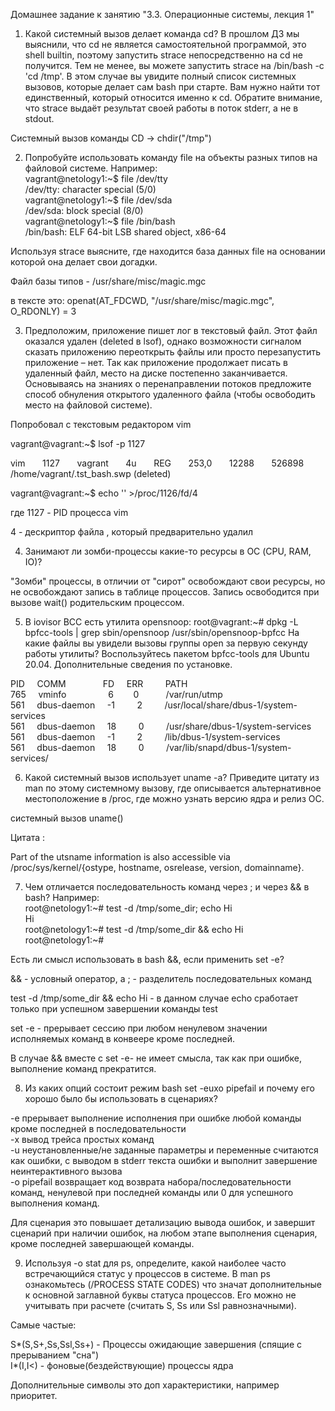 Домашнее задание к занятию "3.3. Операционные системы, лекция 1"
1. Какой системный вызов делает команда cd? В прошлом ДЗ мы выяснили, что cd не является самостоятельной программой, это shell builtin, поэтому запустить strace непосредственно на cd не получится.
Тем не менее, вы можете запустить strace на /bin/bash -c 'cd /tmp'. В этом случае вы увидите полный список системных вызовов, которые делает сам bash при старте. Вам нужно найти тот единственный, который относится именно к cd.
Обратите внимание, что strace выдаёт результат своей работы в поток stderr, а не в stdout.

Системный вызов команды CD -> chdir("/tmp") 

2. Попробуйте использовать команду file на объекты разных типов на файловой системе. Например:  
vagrant@netology1:~$ file /dev/tty  
/dev/tty: character special (5/0)  
vagrant@netology1:~$ file /dev/sda  
/dev/sda: block special (8/0)  
vagrant@netology1:~$ file /bin/bash  
/bin/bash: ELF 64-bit LSB shared object, x86-64  

Используя strace выясните, где находится база данных file на основании которой она делает свои догадки.  

Файл базы типов - /usr/share/misc/magic.mgc  

в тексте это:  openat(AT_FDCWD, "/usr/share/misc/magic.mgc", O_RDONLY) = 3  

3. Предположим, приложение пишет лог в текстовый файл. Этот файл оказался удален (deleted в lsof), однако возможности сигналом сказать приложению переоткрыть файлы или просто перезапустить приложение – нет.
 Так как приложение продолжает писать в удаленный файл, место на диске постепенно заканчивается. 
Основываясь на знаниях о перенаправлении потоков предложите способ обнуления открытого удаленного файла (чтобы освободить место на файловой системе).

Попробовал с текстовым редактором vim

vagrant@vagrant:~$ lsof -p 1127  


vim  &nbsp;  &nbsp;  &nbsp; 1127  &nbsp;  &nbsp;  &nbsp; vagrant &nbsp;  &nbsp;  &nbsp; 4u &nbsp;  &nbsp;  &nbsp; REG &nbsp;  &nbsp;  &nbsp; 253,0 &nbsp;  &nbsp;  &nbsp; 12288 &nbsp;  &nbsp;  &nbsp; 526898 &nbsp;  &nbsp;  &nbsp; /home/vagrant/.tst_bash.swp (deleted)

vagrant@vagrant:~$ echo '' >/proc/1126/fd/4  

где 1127 - PID процесса vim  

4 - дескриптор файла , который предварительно удалил

4. Занимают ли зомби-процессы какие-то ресурсы в ОС (CPU, RAM, IO)?

"Зомби" процессы, в отличии от "сирот" освобождают свои ресурсы, но не освобождают запись в таблице процессов. 
Запись освободится при вызове wait() родительским процессом. 

5. В iovisor BCC есть утилита opensnoop:
root@vagrant:~# dpkg -L bpfcc-tools | grep sbin/opensnoop
/usr/sbin/opensnoop-bpfcc
На какие файлы вы увидели вызовы группы open за первую секунду работы утилиты? Воспользуйтесь пакетом bpfcc-tools для Ubuntu 20.04. Дополнительные сведения по установке.

PID &nbsp;  &nbsp;  COMM &nbsp;   &nbsp; &nbsp; &nbsp; &nbsp; &nbsp; &nbsp; FD &nbsp; &nbsp; ERR &nbsp; &nbsp; &nbsp; &nbsp; PATH  
765 &nbsp; &nbsp;   vminfo &nbsp; &nbsp; &nbsp;   &nbsp; &nbsp;   &nbsp;  &nbsp; &nbsp;  6 &nbsp; &nbsp; &nbsp; &nbsp;0 &nbsp; &nbsp; &nbsp; &nbsp; &nbsp; /var/run/utmp  
561  &nbsp; &nbsp;  dbus-daemon   &nbsp; &nbsp;     -1 &nbsp; &nbsp; &nbsp; &nbsp; 2 &nbsp; &nbsp; &nbsp; &nbsp; /usr/local/share/dbus-1/system-services  
561  &nbsp; &nbsp;  dbus-daemon   &nbsp; &nbsp;     18 &nbsp; &nbsp; &nbsp; &nbsp; 0 &nbsp; &nbsp; &nbsp; &nbsp; /usr/share/dbus-1/system-services  
561  &nbsp; &nbsp;  dbus-daemon   &nbsp; &nbsp;     -1 &nbsp; &nbsp; &nbsp; &nbsp; 2 &nbsp; &nbsp; &nbsp; &nbsp; /lib/dbus-1/system-services  
561  &nbsp; &nbsp;  dbus-daemon   &nbsp; &nbsp;     18 &nbsp; &nbsp; &nbsp; &nbsp; 0 &nbsp; &nbsp; &nbsp; &nbsp; /var/lib/snapd/dbus-1/system-services/  


6. Какой системный вызов использует uname -a? Приведите цитату из man по этому системному вызову, где описывается альтернативное местоположение в /proc, где можно узнать версию ядра и релиз ОС.

системный вызов uname()

Цитата :

Part of the utsname information is also accessible  via  /proc/sys/kernel/{ostype, hostname, osrelease, version, domainname}.


7. Чем отличается последовательность команд через ; и через && в bash? Например:  
root@netology1:~# test -d /tmp/some_dir; echo Hi  
Hi  
root@netology1:~# test -d /tmp/some_dir && echo Hi  
root@netology1:~#  

Есть ли смысл использовать в bash &&, если применить set -e?  

&& -  условный оператор, 
а ;  - разделитель последовательных команд

test -d /tmp/some_dir && echo Hi - в данном случае echo сработает только при успешном завершении команды test

set -e - прерывает сессию при любом ненулевом значении исполняемых команд в конвеере кроме последней.

В случае &&  вместе с set -e- не имеет смысла, так как при ошибке, выполнение команд прекратится. 

8. Из каких опций состоит режим bash set -euxo pipefail и почему его хорошо было бы использовать в сценариях?

-e прерывает выполнение исполнения при ошибке любой команды кроме последней в последовательности   
-x вывод трейса простых команд  
-u неустановленные/не заданные параметры и переменные считаются как ошибки, с выводом в stderr текста ошибки и выполнит завершение неинтерактивного вызова  
-o pipefail возвращает код возврата набора/последовательности команд, ненулевой при последней команды или 0 для успешного выполнения команд.  

Для сценария это повышает детализацию вывода ошибок, и завершит сценарий при наличии ошибок, на любом этапе выполнения сценария, кроме последней завершающей команды.

9. Используя -o stat для ps, определите, какой наиболее часто встречающийся статус у процессов в системе. 
В man ps ознакомьтесь (/PROCESS STATE CODES) что значат дополнительные к основной заглавной буквы статуса процессов. 
Его можно не учитывать при расчете (считать S, Ss или Ssl равнозначными).

Самые частые:

S*(S,S+,Ss,Ssl,Ss+) - Процессы ожидающие завершения (спящие с прерыванием "сна")  
I*(I,I<) - фоновые(бездействующие) процессы ядра

Дополнительные символы это доп характеристики, например приоритет.
